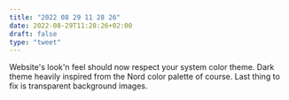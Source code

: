 ```yaml
---
title: "2022 08 29 11 28 26"
date: 2022-08-29T11:28:26+02:00
draft: false
type: "tweet"
---
```


Website's look'n feel should now respect your system color theme. Dark theme heavily inspired from the Nord color palette of course. Last thing to fix is transparent background images.
